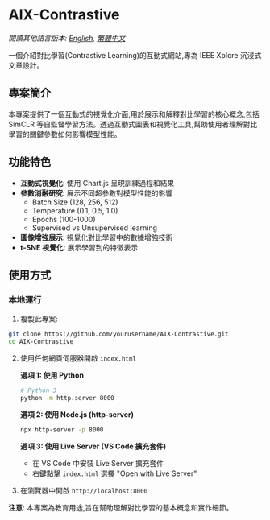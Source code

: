 # AIX-Contrastive

*閱讀其他語言版本: [English](README.md), [繁體中文](README.TW.md)*

一個介紹對比學習(Contrastive Learning)的互動式網站,專為 IEEE Xplore 沉浸式文章設計。

## 專案簡介

本專案提供了一個互動式的視覺化介面,用於展示和解釋對比學習的核心概念,包括 SimCLR 等自監督學習方法。透過互動式圖表和視覺化工具,幫助使用者理解對比學習的關鍵參數如何影響模型性能。

## 功能特色

- **互動式視覺化**: 使用 Chart.js 呈現訓練過程和結果
- **參數消融研究**: 展示不同超參數對模型性能的影響
  - Batch Size (128, 256, 512)
  - Temperature (0.1, 0.5, 1.0)
  - Epochs (100-1000)
  - Supervised vs Unsupervised learning
- **圖像增強展示**: 視覺化對比學習中的數據增強技術
- **t-SNE 視覺化**: 展示學習到的特徵表示

## 使用方式

### 本地運行

1. 複製此專案:
  ```bash
  git clone https://github.com/yourusername/AIX-Contrastive.git
  cd AIX-Contrastive
  ```

2. 使用任何網頁伺服器開啟 `index.html`

   **選項 1: 使用 Python**
   ```bash
   # Python 3
   python -m http.server 8000
   ```

   **選項 2: 使用 Node.js (http-server)**
   ```bash
   npx http-server -p 8000
   ```

   **選項 3: 使用 Live Server (VS Code 擴充套件)**
   - 在 VS Code 中安裝 Live Server 擴充套件
   - 右鍵點擊 `index.html` 選擇 "Open with Live Server"

3. 在瀏覽器中開啟 `http://localhost:8000`


**注意**: 本專案為教育用途,旨在幫助理解對比學習的基本概念和實作細節。
